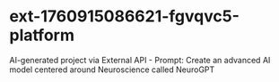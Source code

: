 # ext-1760915086621-fgvqvc5-platform
AI-generated project via External API - Prompt: Create an advanced AI model centered around Neuroscience called NeuroGPT
